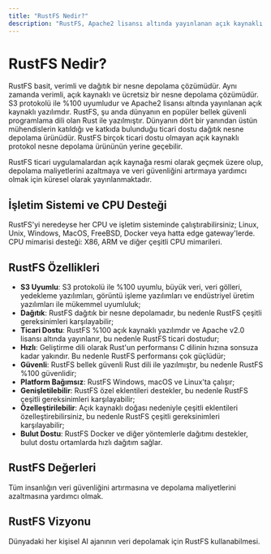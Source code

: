 ```yaml
---
title: "RustFS Nedir?"
description: "RustFS, Apache2 lisansı altında yayınlanan açık kaynaklı dağıtık nesne depolama çözümü olan bir nesne depolama çözümüdür."
---
```


# RustFS Nedir?

RustFS basit, verimli ve dağıtık bir nesne depolama çözümüdür.
Aynı zamanda verimli, açık kaynaklı ve ücretsiz bir nesne depolama çözümüdür. S3 protokolü ile %100 uyumludur ve Apache2 lisansı altında yayınlanan açık kaynaklı yazılımdır. RustFS, şu anda dünyanın en popüler bellek güvenli programlama dili olan Rust ile yazılmıştır.
Dünyanın dört bir yanından üstün mühendislerin katıldığı ve katkıda bulunduğu ticari dostu dağıtık nesne depolama ürünüdür. RustFS birçok ticari dostu olmayan açık kaynaklı protokol nesne depolama ürününün yerine geçebilir.

RustFS ticari uygulamalardan açık kaynağa resmi olarak geçmek üzere olup, depolama maliyetlerini azaltmaya ve veri güvenliğini artırmaya yardımcı olmak için küresel olarak yayınlanmaktadır.

## İşletim Sistemi ve CPU Desteği

RustFS'yi neredeyse her CPU ve işletim sisteminde çalıştırabilirsiniz; Linux, Unix, Windows, MacOS, FreeBSD, Docker veya hatta edge gateway'lerde.
CPU mimarisi desteği: X86, ARM ve diğer çeşitli CPU mimarileri.

## RustFS Özellikleri

- **S3 Uyumlu**: S3 protokolü ile %100 uyumlu, büyük veri, veri gölleri, yedekleme yazılımları, görüntü işleme yazılımları ve endüstriyel üretim yazılımları ile mükemmel uyumluluk;
- **Dağıtık**: RustFS dağıtık bir nesne depolamadır, bu nedenle RustFS çeşitli gereksinimleri karşılayabilir;
- **Ticari Dostu**: RustFS %100 açık kaynaklı yazılımdır ve Apache v2.0 lisansı altında yayınlanır, bu nedenle RustFS ticari dostudur;
- **Hızlı**: Geliştirme dili olarak Rust'un performansı C dilinin hızına sonsuza kadar yakındır. Bu nedenle RustFS performansı çok güçlüdür;
- **Güvenli**: RustFS bellek güvenli Rust dili ile yazılmıştır, bu nedenle RustFS %100 güvenlidir;
- **Platform Bağımsız**: RustFS Windows, macOS ve Linux'ta çalışır;
- **Genişletilebilir**: RustFS özel eklentileri destekler, bu nedenle RustFS çeşitli gereksinimleri karşılayabilir;
- **Özelleştirilebilir**: Açık kaynaklı doğası nedeniyle çeşitli eklentileri özelleştirebilirsiniz, bu nedenle RustFS çeşitli gereksinimleri karşılayabilir;
- **Bulut Dostu**: RustFS Docker ve diğer yöntemlerle dağıtımı destekler, bulut dostu ortamlarda hızlı dağıtım sağlar.

## RustFS Değerleri

Tüm insanlığın veri güvenliğini artırmasına ve depolama maliyetlerini azaltmasına yardımcı olmak.

## RustFS Vizyonu

Dünyadaki her kişisel AI ajanının veri depolamak için RustFS kullanabilmesi.

